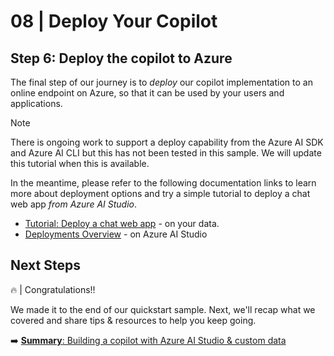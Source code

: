 # 08 | Deploy Your Copilot

## Step 6: Deploy the copilot to Azure

The final step of our journey is to _deploy_ our copilot implementation to an online endpoint on Azure, so that it can be used by your users and applications.

> [!NOTE]  
> There is ongoing work to support a deploy capability from the Azure AI SDK and Azure AI CLI but this has not been tested in this sample. We will update this tutorial when this is available.

In the meantime, please refer to the following documentation links to learn more about deployment options and try a simple tutorial to deploy a chat web app _from Azure AI Studio_.

 - [Tutorial: Deploy a chat web app](https://learn.microsoft.com/azure/ai-studio/tutorials/deploy-chat-web-app#deploy-your-web-app) - on your data.
 - [Deployments Overview](https://learn.microsoft.com/azure/ai-studio/concepts/deployments-overview) - on Azure AI Studio

## Next Steps

🔥 | Congratulations!!

We made it to the end of our quickstart sample. Next, we'll recap what we covered and share tips & resources to help you keep going.

➡️ [**Summary**: Building a copilot with Azure AI Studio & custom data](./summary.md)